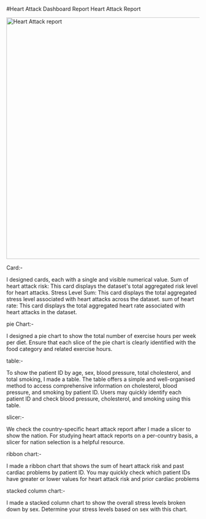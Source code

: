 #Heart Attack Dashboard Report
Heart Attack Report

<img width="630" alt="Heart Attack report" src="https://github.com/user-attachments/assets/3b4a86fa-3886-4d19-94d0-1fc92e14d7eb">

Card:-

I designed cards, each with a single and visible numerical value.
Sum of heart attack risk: This card displays the dataset's total aggregated risk level for heart attacks.
Stress Level Sum: This card displays the total aggregated stress level associated with heart attacks across the dataset.
sum of heart rate: This card displays the total aggregated heart rate associated with heart attacks in the dataset.

pie Chart:-

I designed a pie chart to show the total number of exercise hours per week per diet. Ensure that each slice of the pie chart is clearly identified with the food category and related exercise hours.

table:-

To show the patient ID by age, sex, blood pressure, total cholesterol, and total smoking, I made a table. The table offers a simple and well-organised method to access comprehensive information on cholesterol, blood pressure, and smoking by patient ID. Users may quickly identify each patient ID and check blood pressure, cholesterol, and smoking using this table.

slicer:-

We check the country-specific heart attack report after I made a slicer to show the nation. For studying heart attack reports on a per-country basis, a slicer for nation selection is a helpful resource.

ribbon chart:-

I made a ribbon chart that shows the sum of heart attack risk and past cardiac problems by patient ID. You may quickly check which patient IDs have greater or lower values for heart attack risk and prior cardiac problems

stacked column chart:-

I made a stacked column chart to show the overall stress levels broken down by sex. Determine your stress levels based on sex with this chart.


